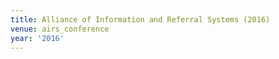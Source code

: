 ```yaml
---
title: Alliance of Information and Referral Systems (2016)
venue: airs_conference
year: '2016'
---
```

